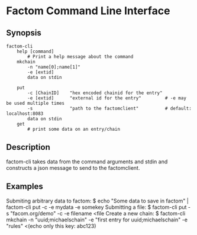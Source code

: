 Factom Command Line Interface
===

Synopsis
---
	factom-cli
		help [command]
			# Print a help message about the command
		mkchain
			-n "name[0];name[1]"
			-e [extid]
			data on stdin
			
		put
			-c [ChainID]	"hex encoded chainid for the entry"
			-e [extid]		"external id for the entry"			# -e may be used multiple times
			-s				"path to the factomclient"			# default: localhost:8083
			data on stdin
		get
			# print some data on an entry/chain

Description
---
factom-cli takes data from the command arguments and stdin and constructs a json message to send to the factomclient.

Examples
---
Submiting arbitrary data to factom:
	$ echo "Some data to save in factom" | factom-cli put -c <my chainid> -e mydata -e somekey
Submitting a file:
	$ factom-cli put -s "facom.org/demo" -c <my chainid> -e filename <file
Create a new chain:
	$ factom-cli mkchain -n "uuid;michaelschain" -e "first entry for uuid;michaelschain" -e "rules" <(echo only this key: abc123)
